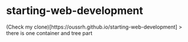 # starting-web-development
<Enter>
(Check my clone)[https://oussrh.github.io/starting-web-development]
  <Enter>
  > there is one container and tree part
 

